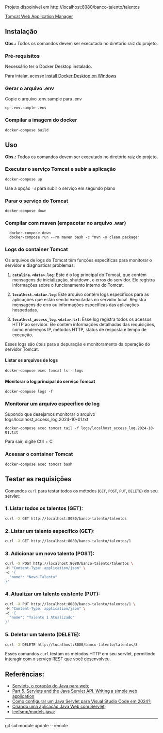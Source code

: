 Projeto dispoinível em http://localhost:8080/banco-talento/talentos

[Tomcat Web Application Manager](http://localhost:8080/manage)



## Instalação

**Obs.:** Todos os comandos devem ser executado no diretório raiz do projeto.

### Pré-requisitos

Necessário ter o Docker Desktop instalado. 

Para intalar, acesse [Install Docker Desktop on Windows](https://docs.docker.com/desktop/install/windows-install/)

### Gerar o arquivo .env
Copie o arquivo .env.sample para .env
``` 
cp .env.sample .env
```

### Compilar a imagem do docker
```
docker-compose build
```
   

## Uso

**Obs.:** Todos os comandos devem ser executado no diretório raiz do projeto.

### Executar o serviço Tomcat e subir a aplicação

```
docker-compose up
```

Use a opção `-d` para subir o serviço em segundo plano


### Parar o serviço do Tomcat

```
docker-compose down
```

### Compilar com maven (empacotar no arquivo .war)
```
  docker-compose down
  docker-compose run --rm maven bash -c "mvn -X clean package"
```

### Logs do container Tomcat

Os arquivos de logs do Tomcat têm funções específicas para monitorar o servidor e diagnosticar problemas:

1. **`catalina.<data>.log`**: Este é o log principal do Tomcat, que contém mensagens de inicialização, shutdown, e erros do servidor. Ele registra informações sobre o funcionamento interno do Tomcat.

2. **`localhost.<data>.log`**: Este arquivo contém logs específicos para as aplicações que estão sendo executadas no servidor local. Registra mensagens de erro ou informações específicas das aplicações hospedadas.

3. **`localhost_access_log.<data>.txt`**: Esse log registra todos os acessos HTTP ao servidor. Ele contém informações detalhadas das requisições, como endereços IP, métodos HTTP, status de resposta e tempo de execução.

Esses logs são úteis para a depuração e monitoramento da operação do servidor Tomcat.

#### Listar os arquivos de logs 
```
docker-compose exec tomcat ls - logs
```

#### Monitorar o log principal do serviço Tomcat

```
docker-compose logs -f
```


### Monitorar um arquivo específico de log

Supondo que desejamos monitorar o arquivo   logs/localhost_access_log.2024-10-01.txt

```
docker-compose exec tomcat tail -f logs/localhost_access_log.2024-10-01.txt
```

Para sair, digite Ctrl + C

### Acessar o container Tomcat

```
docker-compose exec tomcat bash
```

## Testar as requisições 

Comandos `curl` para testar todos os métodos (`GET`, `POST`, `PUT`, `DELETE`) do seu servlet:

### 1. **Listar todos os talentos (GET)**:
```bash
curl -X GET http://localhost:8080/banco-talento/talentos
```

### 2. **Listar um talento específico (GET)**:
```bash
curl -X GET http://localhost:8080/banco-talento/talentos/1
```

### 3. **Adicionar um novo talento (POST)**:
```bash
curl -X POST http://localhost:8080/banco-talento/talentos \
-H "Content-Type: application/json" \
-d '{
  "nome": "Novo Talento"
}'
```

### 4. **Atualizar um talento existente (PUT)**:
```bash
curl -X PUT http://localhost:8080/banco-talento/talentos/1 \
-H "Content-Type: application/json" \
-d '{
  "nome": "Talento 1 Atualizado"
}'
```

### 5. **Deletar um talento (DELETE)**:
```bash
curl -X DELETE http://localhost:8080/banco-talento/talentos/3
```

Esses comandos `curl` testam os métodos HTTP em seu servlet, permitindo interagir com o serviço REST que você desenvolveu.


## Referências:
- [Servlets, o coração do Java para web](https://www.devmedia.com.br/servlets-o-coracao-do-java-para-web/26036);
- [Part 5. Servlets and the Java Servlet API. Writing a simple web application](https://codegym.cc/groups/posts/301-part-5-servlets-and-the-java-servlet-api-writing-a-simple-web-application)
- [Como configurar um Java Servlet para Visual Studio Code em 2024?](https://medium.com/@opedrolacerda/como-configurar-um-java-servlet-para-visual-studio-code-em-2024-8b20d17bb5a6);
- [Criando uma aplicação Java Web com Servlet](https://www.alura.com.br/artigos/criando-uma-aplicacao-java-web-com-servlet?utm_term=&utm_campaign=%5BSearch%5D+%5BPerformance%5D+-+Dynamic+Search+Ads+-+Artigos+e+Conte%C3%BAdos&utm_source=adwords&utm_medium=ppc&hsa_acc=7964138385&hsa_cam=11384329873&hsa_grp=164240702375&hsa_ad=703829337057&hsa_src=g&hsa_tgt=dsa-2276348409543&hsa_kw=&hsa_mt=&hsa_net=adwords&hsa_ver=3&gad_source=1&gclid=Cj0KCQjwmOm3BhC8ARIsAOSbapXZ8y-2KymnbhJOuS0zyq1Tp2pp5uRB_AMQy0yfgFqwCw8wGTOWtYwaAsGyEALw_wcB);
- [leefsmp/models.java](https://gist.github.com/leefsmp/b4c089734852c793cf85);

---

git submodule update --remote